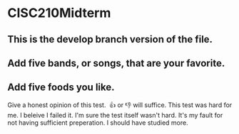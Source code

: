 # CISC210Midterm
## This is the develop branch version of the file.
Add five bands, or songs, that are your favorite.
----
Add five foods you like.
----
Give a honest opinion of this test.  👍 or 👎 will suffice.
This test was hard for me.
I beleive I failed it.
I'm sure the test itself wasn't hard. 
It's my fault for not having sufficient preperation.
I should have studied more.

